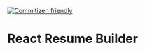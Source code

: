 [![Commitizen friendly](https://img.shields.io/badge/commitizen-friendly-brightgreen.svg)](http://commitizen.github.io/cz-cli/)

# React Resume Builder
